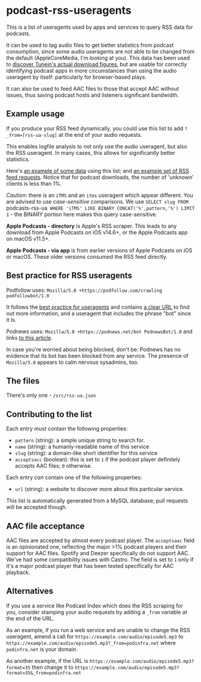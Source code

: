 # podcast-rss-useragents
This is a list of useragents used by apps and services to query RSS data for podcasts.

It can be used to tag audio files to get better statistics from podcast consumption, since some audio useragents are not able to be changed from the default (AppleCoreMedia, I'm looking at you). This data has been used to [discover Tunein's actual download figures](https://podnews.net/article/eight-times-bigger-podcast-user-agents), but are usable for correctly identifying podcast apps in more circumstances than using the audio useragent by itself: particularly for browser-based plays.

It can also be used to feed AAC files to those that accept AAC without issues, thus saving podcast hosts and listeners significant bandwidth.

## Example usage

If you produce your RSS feed dynamically, you could use this list to add `?_from=[rss-ua-slug]` at the end of your audio requests.

This enables logfile analysis to not only use the audio useragent, but also the RSS useragent. In many cases, this allows for significantly better statistics.

Here's [an example of some data](https://podnews.net/about/podcast-stats) using this list; and [an example set of RSS feed requests](https://podnews.net/about/rss-stats). Notice that for podcast downloads, the number of 'unknown' clients is less than 1%.

_Caution_: there is an `iTMS` and an `itms` useragent which appear different. You are advised to use _case-sensitive_ comparisons. We use `SELECT slug FROM `podcasts-rss-ua` WHERE 'iTMS' LIKE BINARY CONCAT('%',pattern,'%') LIMIT 1` - the BINARY portion here makes this query case-sensitive.

**Apple Podcasts - directory** is Apple's RSS scraper. This leads to any download from Apple Podcasts on iOS v14.6+, or the Apple Podcasts app on macOS v11.5+.

**Apple Podcasts - via app** is from earlier versions of Apple Podcasts on iOS or macOS. These older versions consumed the RSS feed directly.

## Best practice for RSS useragents

Podfollow uses: `Mozilla/5.0 +https://podfollow.com/crawling podfollowbot/1.0`

It follows the [best practice for useragents](https://developers.whatismybrowser.com/learn/user-agent-best-practices/) and contains [a clear URL](https://podfollow.com/crawling) to find out more information, and a useragent that includes the phrase "bot" since it is.

Podnews uses: `Mozilla/5.0 +https://podnews.net/bot PodnewsBot/1.0` and links [to this article](https://podnews.net/article/podnews-bot).

In case you're worried about being blocked, don't be: Podnews has no evidence that its bot has been blocked from any service. The presence of `Mozilla/5.0` appears to calm nervous sysadmins, too.

## The files

There's only one - `/src/rss-ua.json`

## Contributing to the list

Each entry _must_ contain the following properties:

* `pattern` (string): a simple unique string to search for.
* `name` (string): a humanly-readable name of this service
* `slug` (string): a domain-like short identifier for this service
* `acceptsacc` (boolean): this is set to `1` if the podcast player definitely accepts AAC files; `0` otherwise.

Each entry _can_ contain one of the following properties:

* `url` (string): a website to discover more about this particular service.

This list is automatically generated from a MySQL database; pull requests will be accepted though.

## AAC file acceptance

AAC files are accepted by almost every podcast player. The `acceptsaac` field is an opinionated one, reflecting the major >1% podcast players and their support for AAC files. Spotify and Deezer specifically do not support AAC. We've had some compatibility issues with Castro. The field is set to `1` only if it's a major podcast player that has been tested specifically for AAC playback.

## Alternatives

If you use a service like Podcast Index which does the RSS scraping for you, consider stamping your audio requests by adding a `_from` variable at the end of the URL.

As an example, if you run a web service and are unable to change the RSS useragent, amend a call for `https://example.com/audio/episode5.mp3` to `https://example.com/audio/episode5.mp3?_from=podinfra.net` where `podinfra.net` is your domain.

As another example, if the URL is `https://example.com/audio/episode5.mp3?format=35` then change it to `https://example.com/audio/episode5.mp3?format=35&_from=podinfra.net`

